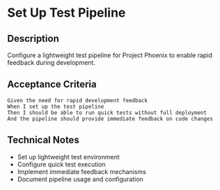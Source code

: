 # Set Up Test Pipeline

## Description
Configure a lightweight test pipeline for Project Phoenix to enable rapid feedback during development.

## Acceptance Criteria
```gherkin
Given the need for rapid development feedback
When I set up the test pipeline
Then I should be able to run quick tests without full deployment
And the pipeline should provide immediate feedback on code changes
```

## Technical Notes
- Set up lightweight test environment
- Configure quick test execution
- Implement immediate feedback mechanisms
- Document pipeline usage and configuration 